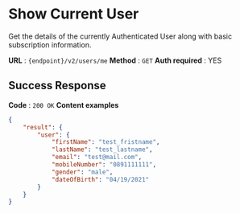# Show Current User

Get the details of the currently Authenticated User along with basic
subscription information.

**URL** : `{endpoint}/v2/users/me`
**Method** : `GET`
**Auth required** : YES

## Success Response

**Code** : `200 OK`
**Content examples**

```json
{
    "result": {
        "user": {
            "firstName": "test_fristname",
            "lastName": "test_lastname",
            "email": "test@mail.com",
            "mobileNumber": "0891111111",
            "gender": "male",
            "dateOfBirth": "04/19/2021"
        }
    }
}
```